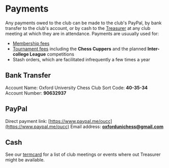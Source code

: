 # Payments

Any payments owed to the club can be made to the club's PayPal, by bank transfer to the club's account, or by cash to the [Treasurer](/contact) at any club meeting at which they are in attendance. Payments are usuually used for:

- [Membership fees](/membership)
- [Tournament fees](/leagues) including the **Chess Cuppers** and the planned **Inter-college League** competitions
- Stash orders, which are facilitated infrequently a few times a year

## Bank Transfer

Account Name: Oxford University Chess Club
Sort Code: **40-35-34**  
Account Number: **90632937**

## PayPal

Direct payment link: [https://www.paypal.me/oucc](https://www.paypal.me/oucc)
Email address: **oxfordunichess@gmail.com**

## Cash

See our [termcard](/termcard?all=false&club-nights=true) for a list of club meetings or events where out Treasurer might be available.